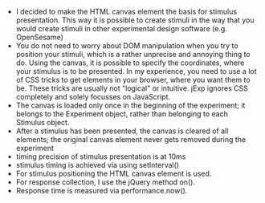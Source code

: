 

- I decided to make the HTML canvas element the basis for stimulus presentation. This way it is possible to create stimuli in the way that you would create stimuli in other experimental design software (e.g. OpenSesame)
- You do not need to worry about DOM manipulation when you try to position your stimuli, which is a rather unprecise and annoying thing to do. Using the canvas, it is possible to specify the coordinates, where your stimulus is to be presented. In my experience, you need to use a lot of CSS tricks to get elements in your browser, where you want them to be. These tricks are usually not "logical" or intuitive. jExp ignores CSS completely and solely focusses on JavaScript.
- The canvas is loaded only once in the beginning of the experiment; it belongs to the Experiment object, rather than belonging to each Stimulus object.
- After a stimulus has been presented, the canvas is cleared of all elements; the original canvas element never gets removed during the experiment
- timing precision of stimulus presentation is at 10ms
- stimulus timing is achieved via using setInterval() 
- For stimulus positioning the HTML canvas element is used. 
- For response collection, I use the jQuery method on(). 
- Response time is measured via performance.now().

